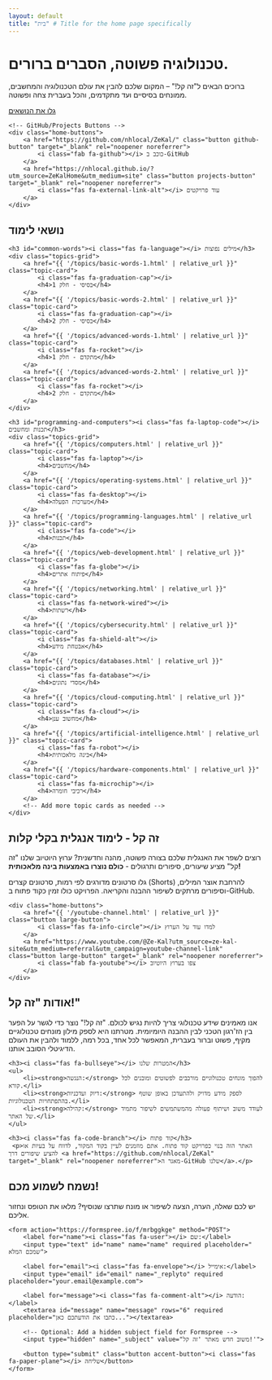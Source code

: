 ```yaml
---
layout: default
title: "בית" # Title for the home page specifically
---
```


<div class="hero-section">
    <h1>טכנולוגיה פשוטה, הסברים ברורים.</h1>
    <p>ברוכים הבאים ל"זה קל!" – המקום שלכם להבין את עולם הטכנולוגיה והמחשבים, ממונחים בסיסיים ועד מתקדמים, והכל בעברית צחה ופשוטה.</p>
    <a href="#topics" class="button large-button accent-button"><i class="fas fa-book-open"></i> גלו את הנושאים</a>

    <!-- GitHub/Projects Buttons -->
    <div class="home-buttons">
        <a href="https://github.com/nhlocal/ZeKal/" class="button github-button" target="_blank" rel="noopener noreferrer">
            <i class="fab fa-github"></i> כוכב ב-GitHub
        </a>
        <a href="https://nhlocal.github.io/?utm_source=ZeKalHome&utm_medium=site" class="button projects-button" target="_blank" rel="noopener noreferrer">
            <i class="fas fa-external-link-alt"></i> עוד פרויקטים
        </a>
    </div>
</div>

<section class="section" id="topics">
    <h2><i class="fas fa-th-large"></i> נושאי לימוד</h2>

    <h3 id="common-words"><i class="fas fa-language"></i> מילים נפוצות</h3>
    <div class="topics-grid">
        <a href="{{ '/topics/basic-words-1.html' | relative_url }}" class="topic-card">
            <i class="fas fa-graduation-cap"></i>
            <h4>בסיסי - חלק 1</h4>
        </a>
        <a href="{{ '/topics/basic-words-2.html' | relative_url }}" class="topic-card">
            <i class="fas fa-graduation-cap"></i>
            <h4>בסיסי - חלק 2</h4>
        </a>
        <a href="{{ '/topics/advanced-words-1.html' | relative_url }}" class="topic-card">
            <i class="fas fa-rocket"></i>
            <h4>מתקדם - חלק 1</h4>
        </a>
        <a href="{{ '/topics/advanced-words-2.html' | relative_url }}" class="topic-card">
            <i class="fas fa-rocket"></i>
            <h4>מתקדם - חלק 2</h4>
        </a>
    </div>

    <h3 id="programming-and-computers"><i class="fas fa-laptop-code"></i> תכנות ומחשבים</h3>
    <div class="topics-grid">
        <a href="{{ '/topics/computers.html' | relative_url }}" class="topic-card">
            <i class="fas fa-laptop"></i>
            <h4>מחשבים</h4>
        </a>
        <a href="{{ '/topics/operating-systems.html' | relative_url }}" class="topic-card">
            <i class="fas fa-desktop"></i>
            <h4>מערכות הפעלה</h4>
        </a>
        <a href="{{ '/topics/programming-languages.html' | relative_url }}" class="topic-card">
            <i class="fas fa-code"></i>
            <h4>תכנות</h4>
        </a>
        <a href="{{ '/topics/web-development.html' | relative_url }}" class="topic-card">
            <i class="fas fa-globe"></i>
            <h4>פיתוח אתרים</h4>
        </a>
        <a href="{{ '/topics/networking.html' | relative_url }}" class="topic-card">
            <i class="fas fa-network-wired"></i>
            <h4>רשתות</h4>
        </a>
        <a href="{{ '/topics/cybersecurity.html' | relative_url }}" class="topic-card">
            <i class="fas fa-shield-alt"></i>
            <h4>אבטחת מידע</h4>
        </a>
        <a href="{{ '/topics/databases.html' | relative_url }}" class="topic-card">
            <i class="fas fa-database"></i>
            <h4>מסדי נתונים</h4>
        </a>
        <a href="{{ '/topics/cloud-computing.html' | relative_url }}" class="topic-card">
            <i class="fas fa-cloud"></i>
            <h4>מחשוב ענן</h4>
        </a>
        <a href="{{ '/topics/artificial-intelligence.html' | relative_url }}" class="topic-card">
            <i class="fas fa-robot"></i>
            <h4>בינה מלאכותית</h4>
        </a>
        <a href="{{ '/topics/hardware-components.html' | relative_url }}" class="topic-card">
            <i class="fas fa-microchip"></i>
            <h4>רכיבי חומרה</h4>
        </a>
        <!-- Add more topic cards as needed -->
    </div>
</section>

<section class="section youtube-section" id="youtube-channel">
    <h2><i class="fab fa-youtube"></i> זה קל - לימוד אנגלית בקלי קלות</h2>
    <p>רוצים לשפר את האנגלית שלכם בצורה פשוטה, מהנה וחדשנית? ערוץ היוטיוב שלנו "זה קל" מציע שיעורים, סיפורים ותרגולים - <b>כולם נוצרו באמצעות בינה מלאכותית!</b></p>
    <p>גלו סרטונים מדורגים לפי רמות, סרטונים קצרים (Shorts) להרחבת אוצר המילים, וסיפורים מרתקים לשיפור ההבנה והקריאה. הפרויקט כולו זמין כקוד פתוח ב-GitHub.</p>

    <div class="home-buttons">
        <a href="{{ '/youtube-channel.html' | relative_url }}" class="button large-button">
            <i class="fas fa-info-circle"></i> למדו עוד על הערוץ
        </a>
        <a href="https://www.youtube.com/@Ze-Kal?utm_source=ze-kal-site&utm_medium=referral&utm_campaign=youtube-channel-link" class="button large-button" target="_blank" rel="noopener noreferrer">
            <i class="fab fa-youtube"></i> צפו בערוץ היוטיוב
        </a>
    </div>
</section>

<section class="section" id="about">
    <h2><i class="fas fa-info-circle"></i> אודות "זה קל!"</h2>
    <p>אנו מאמינים שידע טכנולוגי צריך להיות נגיש לכולם. "זה קל!" נוצר כדי לגשר על הפער בין הז'רגון הטכני לבין ההבנה היומיומית. מטרתנו היא לספק מילון מונחים טכנולוגיים מקיף, פשוט וברור בעברית, המאפשר לכל אחד, בכל רמה, ללמוד ולהבין את העולם הדיגיטלי הסובב אותנו.</p>

    <h3><i class="fas fa-bullseye"></i> המטרות שלנו</h3>
    <ul>
        <li><strong>הנגשה:</strong> להפוך מונחים טכנולוגיים מורכבים לפשוטים ומובנים לכל קורא.</li>
        <li><strong>דיוק ועדכניות:</strong> לספק מידע מדויק ולהתעדכן באופן שוטף בהתפתחויות הטכנולוגיות.</li>
        <li><strong>קהילה:</strong> לעודד משוב ושיתוף פעולה מהמשתמשים לשיפור מתמיד של האתר.</li>
    </ul>

    <h3><i class="fas fa-code-branch"></i> קוד פתוח</h3>
     <p>האתר הזה בנוי כפרויקט קוד פתוח. אתם מוזמנים לעיין בקוד המקור, לדווח על בעיות או להציע שיפורים דרך <a href="https://github.com/nhlocal/ZeKal" target="_blank" rel="noopener noreferrer">מאגר ה-GitHub שלנו</a>.</p>
</section>

<section class="section" id="feedback">
    <h2><i class="fas fa-comment"></i> נשמח לשמוע מכם!</h2>
    <p>יש לכם שאלה, הערה, הצעה לשיפור או מונח שתרצו שנוסיף? מלאו את הטופס ונחזור אליכם.</p>

    <form action="https://formspree.io/f/mrbggkge" method="POST">
        <label for="name"><i class="fas fa-user"></i> שם:</label>
        <input type="text" id="name" name="name" required placeholder=" שמכם המלא">

        <label for="email"><i class="fas fa-envelope"></i> אימייל:</label>
        <input type="email" id="email" name="_replyto" required placeholder="your.email@example.com">

        <label for="message"><i class="fas fa-comment-alt"></i> הודעה:</label>
        <textarea id="message" name="message" rows="6" required placeholder="כתבו את הודעתכם כאן..."></textarea>

        <!-- Optional: Add a hidden subject field for Formspree -->
        <input type="hidden" name="_subject" value="משוב חדש מאתר 'זה קל!'">

        <button type="submit" class="button accent-button"><i class="fas fa-paper-plane"></i> שליחה</button>
    </form>
</section>